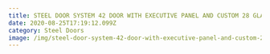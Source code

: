 ```yaml
---
title: STEEL DOOR SYSTEM 42 DOOR WITH EXECUTIVE PANEL AND CUSTOM 28 GLASS
date: 2020-08-25T17:19:12.099Z
category: Steel Doors
image: /img/steel-door-system-42-door-with-executive-panel-and-custom-28-glass-1.jpg
---
```

